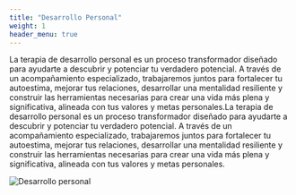 ```yaml
---
title: "Desarrollo Personal"
weight: 1
header_menu: true
---
```


La terapia de desarrollo personal es un proceso transformador diseñado para ayudarte a descubrir y potenciar tu verdadero potencial. A través de un acompañamiento especializado, trabajaremos juntos para fortalecer tu autoestima, mejorar tus relaciones, desarrollar una mentalidad resiliente y construir las herramientas necesarias para crear una vida más plena y significativa, alineada con tus valores y metas personales.La terapia de desarrollo personal es un proceso transformador diseñado para ayudarte a descubrir y potenciar tu verdadero potencial. A través de un acompañamiento especializado, trabajaremos juntos para fortalecer tu autoestima, mejorar tus relaciones, desarrollar una mentalidad resiliente y construir las herramientas necesarias para crear una vida más plena y significativa, alineada con tus valores y metas personales.

![Desarrollo personal](images/desarrollopersonal.jpg)
